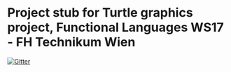 # Project stub for Turtle graphics project, Functional Languages WS17 - FH Technikum Wien

[![Gitter](https://badges.gitter.im/funktionaleSprachenWS17/Lobby.svg)](https://gitter.im/funktionaleSprachenWS17/Lobby?utm_source=badge&utm_medium=badge&utm_campaign=pr-badge&utm_content=badge)
